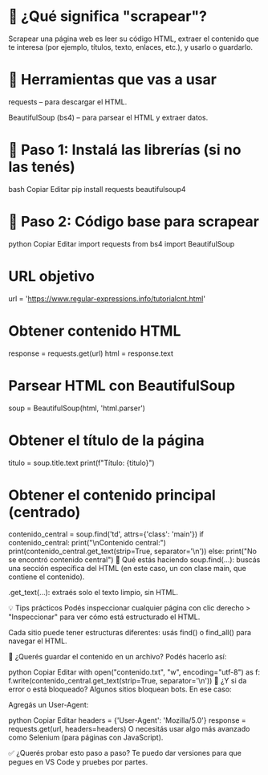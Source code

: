 # 🧠 ¿Qué significa "scrapear"?
Scrapear una página web es leer su código HTML, extraer el contenido que te interesa (por ejemplo, títulos, texto, enlaces, etc.), y usarlo o guardarlo.

# 🧰 Herramientas que vas a usar
requests – para descargar el HTML.

BeautifulSoup (bs4) – para parsear el HTML y extraer datos.

# 🐍 Paso 1: Instalá las librerías (si no las tenés)
bash
Copiar
Editar
pip install requests beautifulsoup4
# 🧪 Paso 2: Código base para scrapear
python
Copiar
Editar
import requests
from bs4 import BeautifulSoup

# URL objetivo
url = 'https://www.regular-expressions.info/tutorialcnt.html'

# Obtener contenido HTML
response = requests.get(url)
html = response.text

# Parsear HTML con BeautifulSoup
soup = BeautifulSoup(html, 'html.parser')

# Obtener el título de la página
titulo = soup.title.text
print(f"Título: {titulo}")

# Obtener el contenido principal (centrado)
contenido_central = soup.find('td', attrs={'class': 'main'})
if contenido_central:
    print("\nContenido central:")
    print(contenido_central.get_text(strip=True, separator='\n'))
else:
    print("No se encontró contenido central")
🔎 Qué estás haciendo
soup.find(...): buscás una sección específica del HTML (en este caso, un <td> con clase main, que contiene el contenido).

.get_text(...): extraés solo el texto limpio, sin HTML.

💡 Tips prácticos
Podés inspeccionar cualquier página con clic derecho > "Inspeccionar" para ver cómo está estructurado el HTML.

Cada sitio puede tener estructuras diferentes: usás find() o find_all() para navegar el HTML.

📝 ¿Querés guardar el contenido en un archivo?
Podés hacerlo así:

python
Copiar
Editar
with open("contenido.txt", "w", encoding="utf-8") as f:
    f.write(contenido_central.get_text(strip=True, separator='\n'))
🔐 ¿Y si da error o está bloqueado?
Algunos sitios bloquean bots. En ese caso:

Agregás un User-Agent:

python
Copiar
Editar
headers = {'User-Agent': 'Mozilla/5.0'}
response = requests.get(url, headers=headers)
O necesitás usar algo más avanzado como Selenium (para páginas con JavaScript).

✅ ¿Querés probar esto paso a paso?
Te puedo dar versiones para que pegues en VS Code y pruebes por partes.
